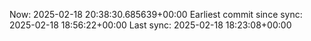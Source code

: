 Now: 2025-02-18 20:38:30.685639+00:00 Earliest commit since sync: 2025-02-18 18:56:22+00:00 Last sync: 2025-02-18 18:23:08+00:00
